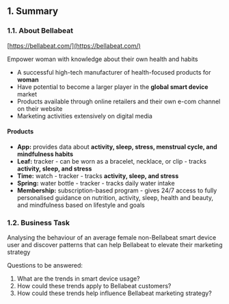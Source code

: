 ## 1. Summary

### 1.1. About Bellabeat

[https://bellabeat.com/](https://bellabeat.com/)

Empower woman with knowledge about their own health and habits

- A successful high-tech manufacturer of health-focused products for **woman**
- Have potential to become a larger player in the **global smart device** market
- Products available through online retailers and their own e-com channel on their website
- Marketing activities extensively on digital media

#### Products
- **App:** provides data about **activity, sleep, stress, menstrual cycle, and mindfulness habits**
- **Leaf:** tracker - can be worn as a bracelet, necklace, or clip - tracks **activity, sleep, and stress**
- **Time:** watch - tracker - tracks **activity, sleep, and stress**
- **Spring:** water bottle - tracker - tracks daily water intake
- **Membership:** subscription-based program - gives 24/7 access to fully personalised guidance on 
nutrition, activity, sleep, health and beauty, and mindfulness based on lifestyle and goals

### 1.2. Business Task
Analysing the behaviour of an average female non-Bellabeat smart device user and discover patterns 
that can help Bellabeat to elevate their marketing strategy

Questions to be answered:
1. What are the trends in smart device usage?
2. How could these trends apply to Bellabeat customers?
3. How could these trends help influence Bellabeat marketing strategy?

